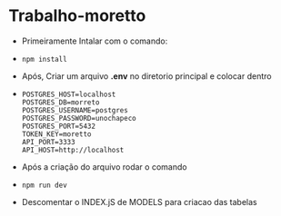 # Trabalho-moretto

  * Primeiramente Intalar com o comando:
  * ```
    npm install
    ```
  * Após, Criar um arquivo **.env** no diretorio principal e colocar dentro
  
  * ```
    POSTGRES_HOST=localhost
    POSTGRES_DB=morreto
    POSTGRES_USERNAME=postgres
    POSTGRES_PASSWORD=unochapeco
    POSTGRES_PORT=5432
    TOKEN_KEY=moretto
    API_PORT=3333
    API_HOST=http://localhost
    ```
  * Após a criação do arquivo rodar o comando
  * ```
    npm run dev
    ```
  * Descomentar o INDEX.jS de MODELS para criacao das tabelas
    